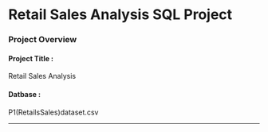 <h1>Retail Sales Analysis SQL Project</h1>

<h3>Project Overview</h3>


<h4>Project Title : </h4> Retail Sales Analysis 
<h4>Datbase : </h4> P1(RetailsSales)dataset.csv

___

